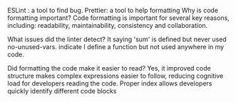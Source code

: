 ESLint : a tool to find bug. 
Prettier: a tool to help formatting 
Why is code formatting important?
Code formatting is important for several key reasons, including: readability, maintainability, consistency and collaboration.

What issues did the linter detect?
It saying 'sum' is defined but never used no-unused-vars.
indicate I define a function but not used anywhere in my code. 

Did formatting the code make it easier to read?
Yes, it improved code structure makes complex expressions easier to follow, reducing cognitive load for developers reading the code.
Proper index allows developers quickly identify different code blocks
